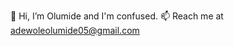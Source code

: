 👋 Hi, I’m Olumide and I'm confused.
📫 Reach me at adewoleolumide05@gmail.com

<!---
Mide6x/Mide6x is a ✨ special ✨ repository because its `README.md` (this file) appears on your GitHub profile.
You can click the Preview link to take a look at your changes.
--->
